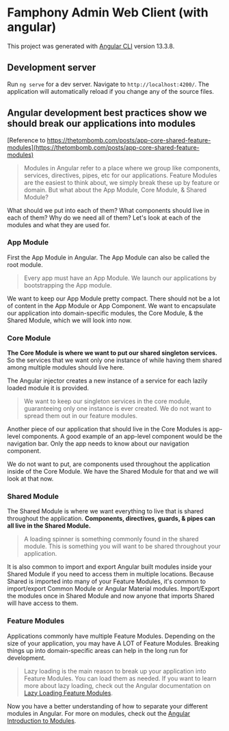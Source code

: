 # Famphony Admin Web Client (with angular)

This project was generated with [Angular CLI](https://github.com/angular/angular-cli) version 13.3.8.

## Development server

Run `ng serve` for a dev server. Navigate to `http://localhost:4200/`. The application will automatically reload if you
change any of the source files.

## Angular development best practices show we should break our applications into modules

[Reference to https://thetombomb.com/posts/app-core-shared-feature-modules](https://thetombomb.com/posts/app-core-shared-feature-modules)

> Modules in Angular refer to a place where we group like components, services, directives, pipes, etc for our
> applications.
> Feature Modules are the easiest to think about, we simply break these up by feature or domain. But what about the App
> Module, Core Module, & Shared Module?

What should we put into each of them? What components should live in each of them? Why do we need all of them? Let's
look at each of the modules and what they are used for.

### App Module

First the App Module in Angular. The App Module can also be called the root module.

> Every app must have an App Module. We launch our applications by bootstrapping the App module.

We want to keep our App Module pretty compact. There should not be a lot of content in the App Module or App Component.
We want to encapsulate our application into domain-specific modules, the Core Module, & the Shared Module, which we will
look into now.

### Core Module

**The Core Module is where we want to put our shared singleton services.** So the services that we want only one
instance of while having them shared among multiple modules should live here.

The Angular injector creates a new instance of a service for each lazily loaded module it is provided.

> We want to keep our singleton services in the core module, guaranteeing only one instance is ever created. We do not
> want to spread them out in our feature modules.

Another piece of our application that should live in the Core Modules is app-level components. A good example of an
app-level component would be the navigation bar. Only the app needs to know about our navigation component.

We do not want to put, are components used throughout the application inside of the Core Module. We have the Shared
Module for that and we will look at that now.

### Shared Module

The Shared Module is where we want everything to live that is shared throughout the application. **Components,
directives, guards, & pipes can all live in the Shared Module.**

> A loading spinner is something commonly found in the shared module. This is something you will want to be shared
> throughout your application.

It is also common to import and export Angular built modules inside your Shared Module if you need to access them in
multiple locations. Because Shared is imported into many of your Feature Modules, it's common to import/export Common
Module or Angular Material modules. Import/Export the modules once in Shared Module and now anyone that imports Shared
will have access to them.

### Feature Modules

Applications commonly have multiple Feature Modules. Depending on the size of your application, you may have A LOT of
Feature Modules. Breaking things up into domain-specific areas can help in the long run for development.

> Lazy loading is the main reason to break up your application into Feature Modules. You can load them as needed. If you
> want to learn more about lazy loading, check out the Angular documentation
> on [Lazy Loading Feature Modules](https://angular.io/guide/lazy-loading-ngmodules).

Now you have a better understanding of how to separate your different modules in Angular. For more on modules, check out
the [Angular Introduction to Modules](https://angular.io/guide/architecture-modules).
